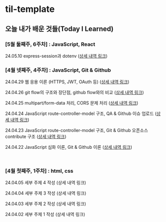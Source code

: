 # til-template

## 오늘 내가 배운 것들(Today I Learned)


### [5월 둘째주, 6주차] : JavaScript, React
24.05.10 express-session과 dotenv ([상세 내역 링크](https://github.com/100-hours-a-week/kevin.yu-til/blob/main/May/2024-05-10.md))


### [4월 넷째주, 4주차] : JavaScript, Git & Github

24.04.29 웹 응용 이론 (HTTPS, JWT, OAuth 등) ([상세 내역 링크](https://github.com/100-hours-a-week/kevin.yu-til/blob/main/Apr/2024-04-29.md))

24.04.26 git flow의 구조와 장단점, github flow와의 비교 ([상세 내역 링크](https://github.com/100-hours-a-week/kevin.yu-til/blob/main/Apr/2024-04-26.md))

24.04.25 multipart/form-data 처리, CORS 문제 처리 ([상세 내역 링크](https://github.com/100-hours-a-week/kevin.yu-til/blob/main/Apr/2024-04-25.md))

24.04.24 JavaScript route-controller-model 구조, QA & Github 이슈 업로드 ([상세 내역 링크](https://github.com/100-hours-a-week/kevin.yu-til/blob/main/Apr/2024-04-24.md))

24.04.23 JavaScript route-controller-model 구조, Git & Github 오픈소스 contribute 구조 ([상세 내역 링크](https://github.com/100-hours-a-week/kevin.yu-til/blob/main/Apr/2024-04-23.md))

24.04.22 JavaScript 심화 이론, Git & Github 이론 ([상세 내역 링크](https://github.com/100-hours-a-week/kevin.yu-til/blob/main/Apr/2024-04-22.md))

<br />

### [4월 첫째주, 1주차] : html, css

24.04.05 세부 주제 4 작성 (상세 내역 링크)

24.04.04 세부 주제 3 작성 (상세 내역 링크)

24.04.03 세부 주제 2 작성 (상세 내역 링크)

24.04.02 세부 주제 1 작성 (상세 내역 링크)
